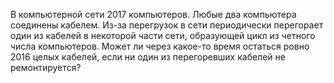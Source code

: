 В компьютерной сети 2017 компьютеров. Любые два компьютера соединены кабелем. Из-за перегрузок в сети периодически перегорает один из кабелей в некоторой части сети, образующей цикл из четного числа компьютеров. Может ли через какое-то время остаться ровно 2016 целых кабелей, если ни один из перегоревших кабелей не ремонтируется?